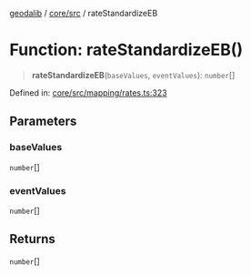 [geodalib](../../../modules.md) / [core/src](../index.md) / rateStandardizeEB

# Function: rateStandardizeEB()

> **rateStandardizeEB**(`baseValues`, `eventValues`): `number`[]

Defined in: [core/src/mapping/rates.ts:323](https://github.com/GeoDaCenter/geoda-lib/blob/3f9453a08cf3d7f96b1a0d65d18359804129d8d2/js/packages/core/src/mapping/rates.ts#L323)

## Parameters

### baseValues

`number`[]

### eventValues

`number`[]

## Returns

`number`[]
